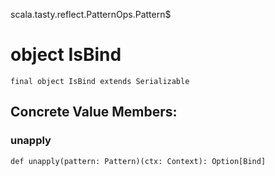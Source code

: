 scala.tasty.reflect.PatternOps.Pattern$
# object IsBind

<pre><code class="language-scala" >final object IsBind extends Serializable</pre></code>
## Concrete Value Members:
### unapply
<pre><code class="language-scala" >def unapply(pattern: Pattern)(ctx: Context): Option[Bind]</pre></code>

